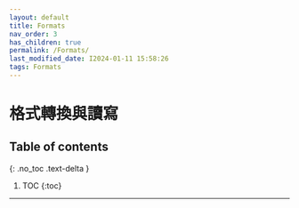 ```yaml
---
layout: default
title: Formats
nav_order: 3
has_children: true
permalink: /Formats/
last_modified_date: I2024-01-11 15:58:26
tags: Formats
---
```


# 格式轉換與讀寫


## Table of contents

{: .no_toc .text-delta }

1. TOC
{:toc}

---
